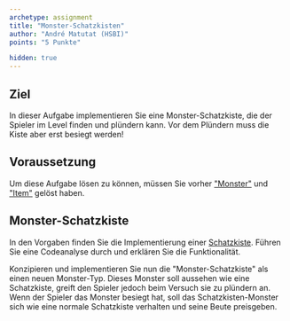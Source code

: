 ```yaml
---
archetype: assignment
title: "Monster-Schatzkisten"
author: "André Matutat (HSBI)"
points: "5 Punkte"

hidden: true
---
```


## Ziel

In dieser Aufgabe implementieren Sie eine Monster-Schatzkiste, die der Spieler im Level
finden und plündern kann. Vor dem Plündern muss die Kiste aber erst besiegt werden!

## Voraussetzung

Um diese Aufgabe lösen zu können, müssen Sie vorher
["Monster"](../group_monster/tasknpc-monster.md) und
["Item"](taskloot-item.md) gelöst haben.

## Monster-Schatzkiste

In den Vorgaben finden Sie die Implementierung einer
[Schatzkiste](https://github.com/Dungeon-CampusMinden/Dungeon/blob/master/game/src/ecs/entities/Chest.java).
Führen Sie eine Codeanalyse durch und erklären Sie die Funktionalität.

Konzipieren und implementieren Sie nun die "Monster-Schatzkiste" als einen neuen
Monster-Typ. Dieses Monster soll aussehen wie eine Schatzkiste, greift den Spieler jedoch
beim Versuch sie zu plündern an. Wenn der Spieler das Monster besiegt hat, soll das
Schatzkisten-Monster sich wie eine normale Schatzkiste verhalten und seine Beute preisgeben.
